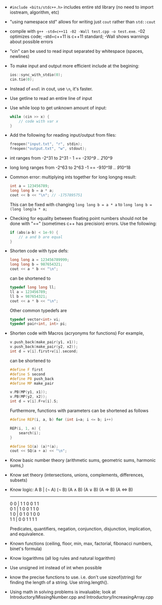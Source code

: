 - ```#include <bits/stdc++.h>``` includes entire std library (no need to import iostream, algorithm, etc)

- "using namespace std" allows for writing just ```cout``` rather than ```std::cout```

- compile with ```g++ -std=c++11 -02 -Wall test.cpp -o test.exe```. -02 optimizes code; -std=c++11 is c++11 standard; -Wall shows warnings about possible errors

- "cin" can be used to read input separated by whitespace (spaces, newlines)

- To make input and output more efficient include at the begining:
    ```cpp
    ios::sync_with_stdio(0);
    cin.tie(0);
    ```

- Instead of ```endl``` in cout, use ```\n```, it's faster.

- Use getline to read an entire line of input

- Use while loop to get unknown amount of input:
    ```cpp
    while (cin >> x) {
        // code with var x
    }
    ```

- Add the following for reading input/output from files:
    ```cpp
    freopen("input.txt", "r", stdin);
    freopen("output.txt", "w", stdout);
    ```

- int ranges from -2^31 to 2^31 - 1  == -2*10^9 .. 2*10^9
- long long ranges from -2^63 to 2^63 -1  == -9*10^18 .. 9*10^18

- Common error: multiplying ints together for long longng result:
    ```cpp
    int a = 123456789;
    long long b = a * a;
    cout << b << "\n"; // -1757895751
    ```

    This can be fixed with changing ```long long b = a * a``` to ```long long b = (long long)a * a;```

- Checking for equality between floating point numbers should not be done with "==" (sometimes c++ has precision) errors. Use the following:
    ```cpp
    if (abs(a-b) < 1e-9) {
        // a and b are equal
    }

- Shorten code with type defs:
    ```cpp
    long long a = 123456789999;
    long long b = 987654321;
    cout << a * b << "\n";
    ```

    can be shortened to

    ```cpp
    typedef long long ll;
    ll a = 123456789;
    ll b = 987654321;
    cout << a * b << "\n";
    ```

    Other common typedefs are 
    ```cpp
    typedef vector<int> vi;
    typedef pair<int, int> pi;

- Shorten code with Macros (acryonyms for functions)
    For example, 
    ```cpp
    v.push_back(make_pair(y1, x1));
    v.push_back(make_pair(y2, x2));
    int d = v[i].first+v[i].second;
    ```

    can be shortened to

    ```cpp
    #define F first
    #define S second
    #define PB push_back
    #define MP make_pair

    v.PB(MP(y1, x1));
    v.PB(MP(y2, x2));
    int d = v[i].F+v[i].S;
    ```

    Furthermore, functions with parameters can be shortened as follows
    ```cpp
    #define REP(i, a, b) for (int i=a; i <= b; i++)

    REP(i, 1, n) {
        search(i);
    }

    #define SQ(a) (a)*(a);
    cout << SQ(a + a) << "\n";
    ```

- Know basic number theory (arithmetic sums, geometric sums, harmonic sums,) 
- Know set theory (intersections, unions, complements, differences, subsets)
- Know logic:
    A B | (¬ A) (¬ B) (A ∧ B) (A ∨ B) (A ⇒ B) (A ⇔ B)
    ________________________________________________
    0 0 | 1      1     0       0       1         1  
    0 1 | 1      0     0       1       1         0  
    1 0 | 0      1     0       1       0         0  
    1 1 | 0      0     1       1       1         1 

    Predicates, quantifiers, negation, conjunction, disjunction, implication, and equivalence.

- Known functions (ceiling, floor, min, max, factorial, fibonacci numbers, binet's formula)
- Know logarithms (all log rules and natural logarithm)
- Use unsigned int instead of int when possible
- know the precise functions to use. i.e. don't use sizeof(string) for finding the length of a string. Use string.length().
- Using math in solving problems is invaluable; look at Introductory/MissingNumber.cpp and Introductory/IncreasingArray.cpp